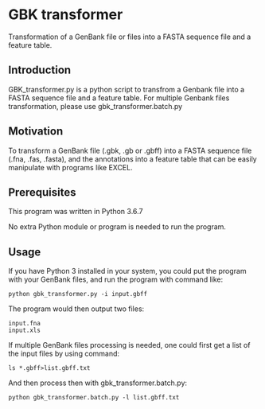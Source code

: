 # GBK transformer
Transformation of a GenBank file or files into a FASTA sequence file and a feature table.

## Introduction

GBK_transformer.py is a python script to transfrom a Genbank file into a FASTA sequence file and a feature table.
For multiple Genbank files transformation, please use gbk_transformer.batch.py

## Motivation

To transform a GenBank file (.gbk, .gb or .gbff) into a FASTA sequence file (.fna, .fas, .fasta), and the annotations into a feature table that can be easily manipulate with programs like EXCEL.

## Prerequisites

This program was written in Python 3.6.7

No extra Python module or program is needed to run the program.

## Usage
If you have Python 3 installed in your system, you could put the program with your GenBank files, and run the program with command like:

    python gbk_transformer.py -i input.gbff

The program would then output two files: 

    input.fna
    input.xls

If multiple GenBank files processing is needed, one could first get a list of the input files by using command:

    ls *.gbff>list.gbff.txt

And then process then with gbk_transformer.batch.py:

    python gbk_transformer.batch.py -l list.gbff.txt
